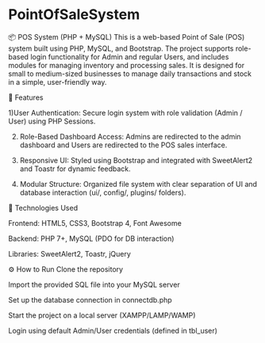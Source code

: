 # PointOfSaleSystem
📦 POS System (PHP + MySQL) This is a web-based Point of Sale (POS) system built using PHP, MySQL, and Bootstrap. The project supports role-based login functionality for Admin and regular Users, and includes modules for managing inventory and processing sales. It is designed for small to medium-sized businesses to manage daily transactions and stock in a simple, user-friendly way.

🔑 Features

1)User Authentication: Secure login system with role validation (Admin / User) using PHP Sessions.

2) Role-Based Dashboard Access: Admins are redirected to the admin dashboard and Users are redirected to the POS sales interface.

3) Responsive UI: Styled using Bootstrap and integrated with SweetAlert2 and Toastr for dynamic feedback.

5) Modular Structure: Organized file system with clear separation of UI and database interaction (ui/, config/, plugins/ folders).

🚀 Technologies Used

Frontend: HTML5, CSS3, Bootstrap 4, Font Awesome

Backend: PHP 7+, MySQL (PDO for DB interaction)

Libraries: SweetAlert2, Toastr, jQuery

⚙️ How to Run
Clone the repository

Import the provided SQL file into your MySQL server

Set up the database connection in connectdb.php

Start the project on a local server (XAMPP/LAMP/WAMP)

Login using default Admin/User credentials (defined in tbl_user)
